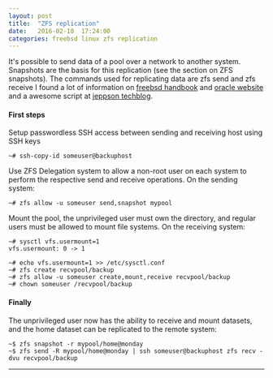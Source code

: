 ```yaml
---
layout: post
title:  "ZFS replication"
date:   2016-02-10  17:24:00
categories: freebsd linux zfs replication
---
```


It's possible to send data of a pool over a network to another system. Snapshots are the basis for this replication (see the section on ZFS snapshots). The commands used for replicating data are zfs send and zfs receive
I found a lot of information on [freebsd handbook] and [oracle website] and a awesome script at [jeppson techblog].


#### First steps

Setup passwordless SSH access between sending and receiving host using SSH keys

```
~# ssh-copy-id someuser@backuphost
```

Use ZFS Delegation system to allow a non-root user on each system to perform the respective send and receive operations. On the sending system:

```
~# zfs allow -u someuser send,snapshot mypool
```

Mount the pool, the unprivileged user must own the directory, and regular users must be allowed to mount file systems. On the receiving system:

    ~# sysctl vfs.usermount=1
    vfs.usermount: 0 -> 1
       
    ~# echo vfs.usermount=1 >> /etc/sysctl.conf
    ~# zfs create recvpool/backup
    ~# zfs allow -u someuser create,mount,receive recvpool/backup
    ~# chown someuser /recvpool/backup

#### Finally
The unprivileged user now has the ability to receive and mount datasets, and the home dataset can be replicated to the remote system:

    ~$ zfs snapshot -r mypool/home@monday
    ~$ zfs send -R mypool/home@monday | ssh someuser@backuphost zfs recv -dvu recvpool/backup


---
[freebsd handbook]: <https://www.freebsd.org/doc/handbook/zfs-zfs.html>
[oracle website]:   <http://docs.oracle.com/cd/E18752_01/html/819-5461/gbchx.html#gbinw>
[jeppson techblog]: <https://techblog.jeppson.org/2014/10/zfs-remote-replication-script-with-reporting>
